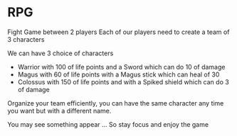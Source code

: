 # RPG

Fight Game between 2 players
Each of our players need to create a team of 3 characters 

We can have 3 choice of characters
 - Warrior with 100 of life points and a Sword which can do 10 of damage 
 - Magus with 60 of life points with a Magus stick which can heal of 30 
 - Colossus with 150 of life points and with a Spiked shield which can do 3 of damage
 
 Organize your team efficiently, you can have the same character any time you want but with a different name.
 
 You may see something appear ... So stay focus and enjoy the game 
